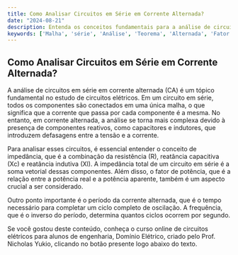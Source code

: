 ```yaml
---
title: Como Analisar Circuitos em Série em Corrente Alternada?
date: "2024-08-21"
description: Entenda os conceitos fundamentais para a análise de circuitos em série em corrente alternada.
keywords: ['Malha', 'série', 'Análise', 'Teorema', 'Alternada', 'Fator', 'período']
---
```


## Como Analisar Circuitos em Série em Corrente Alternada?

A análise de circuitos em série em corrente alternada (CA) é um tópico fundamental no estudo de circuitos elétricos. Em um circuito em série, todos os componentes são conectados em uma única malha, o que significa que a corrente que passa por cada componente é a mesma. No entanto, em corrente alternada, a análise se torna mais complexa devido à presença de componentes reativos, como capacitores e indutores, que introduzem defasagens entre a tensão e a corrente.

Para analisar esses circuitos, é essencial entender o conceito de impedância, que é a combinação da resistência (R), reatância capacitiva (Xc) e reatância indutiva (Xl). A impedância total de um circuito em série é a soma vetorial dessas componentes. Além disso, o fator de potência, que é a relação entre a potência real e a potência aparente, também é um aspecto crucial a ser considerado.

Outro ponto importante é o período da corrente alternada, que é o tempo necessário para completar um ciclo completo de oscilação. A frequência, que é o inverso do período, determina quantos ciclos ocorrem por segundo.

Se você gostou deste conteúdo, conheça o curso online de circuitos elétricos para alunos de engenharia, Domínio Elétrico, criado pelo Prof. Nicholas Yukio, clicando no botão presente logo abaixo do texto.